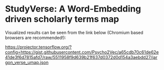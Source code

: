 # StudyVerse: A Word-Embedding driven scholarly terms map
Visualized results can be seen from the link below (Chromium based browsers are recommended!):

https://projector.tensorflow.org/?config=https://gist.githubusercontent.com/Psycho2Vec/a65cdb70c61de62e41de3f6d7815afd7/raw/5511958f9d639b21f637d0372d0d154a3aebdd27/jargon_verse_umap.json
